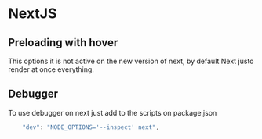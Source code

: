 # NextJS

## Preloading with hover

This options it is not active on the new version of next, by default Next justo render at once everything.

## Debugger

To use debugger on next just add to the scripts on package.json

```js
    "dev": "NODE_OPTIONS='--inspect' next",
```
